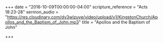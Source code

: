 +++
date = "2016-10-09T00:00:00-04:00"
scripture_reference = "Acts 18:23-28"
sermon_audio = "https://res.cloudinary.com/dy3wlzuye/video/upload/v1/KingstonChurch/Apollos_and_the_Baptism_of_John.mp3"
title = "Apollos and the Baptism of John"

+++
